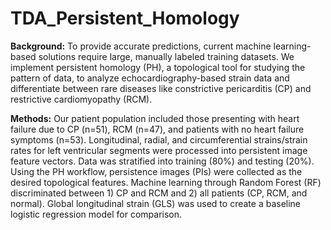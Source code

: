 # TDA_Persistent_Homology

**Background:** To provide accurate predictions, current machine learning-based solutions require large, manually labeled training datasets. We implement persistent homology (PH), a topological tool for studying the pattern of data, to analyze echocardiography-based strain data and differentiate between rare diseases like constrictive pericarditis (CP) and restrictive cardiomyopathy (RCM).

**Methods:** Our patient population included those presenting with heart failure due to CP (n=51), RCM (n=47), and patients with no heart failure symptoms (n=53). Longitudinal, radial, and circumferential strains/strain rates for left ventricular segments were processed into persistent image feature vectors. Data was stratified into training (80%) and testing (20%). Using the PH workflow, persistence images (PIs) were collected as the desired topological features. Machine learning through Random Forest (RF) discriminated between 1) CP and RCM and 2) all patients (CP, RCM, and normal). Global longitudinal strain (GLS) was used to create a baseline logistic regression model for comparison.


